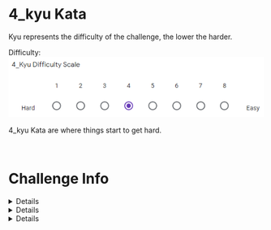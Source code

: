 # 4_kyu Kata

Kyu represents the difficulty of the challenge, the lower the harder.

Difficulty: ![4_kyu_difficulty_diagram](4_kyu.PNG?raw=true)

4_kyu Kata are where things start to get hard.

<BR>

# Challenge Info
<details>

	<summary>Differentiate Poly</summary>
	
	## Differentiate Poly
	**Link:** https://www.codewars.com/kata/566584e3309db1b17d000027

	**Problem Statement:**

	Create a function that differentiates a polynomial for a given value of x.
	<BR>Your function will receive 2 arguments: a polynomial as a string, and a point to evaluate the equation as an integer.

	### Assumptions:
	* There will be a coefficient near each x, unless the coefficient equals 1 or -1.
	* There will be an exponent near each x, unless the exponent equals 0 or 1.
	* All exponents will be greater or equal to zero
	
</details>

<details>

	<summary>Sudoku Validator</summary>
	
	## Sudoku Validator:
	**Link:** https://www.codewars.com/kata/529bf0e9bdf7657179000008

	**Problem Statement:**
	### Sudoku Background
	Sudoku is a game played on a 9x9 grid. The goal of the game is to fill all cells of the grid with digits from 1 to 9, so that each column, each row, and each of the nine 3x3 sub-grids (also known as blocks) contain all of the digits from 1 to 9.
	(More info at: http://en.wikipedia.org/wiki/Sudoku)

	### Sudoku Solution Validator
	Write a function `validSolution/ValidateSolution/valid_solution()` that accepts a 2D array representing a Sudoku board, and returns true if it is a valid solution, or false otherwise. The cells of the sudoku board may also contain 0's, which will represent empty cells. Boards containing one or more zeroes are considered to be invalid solutions.

	The board is always 9 cells by 9 cells, and every cell only contains integers from 0 to 9.
	
</details>

<details>

	<summary>Triplets</summary>
	
	## Triplets
	**Link:** https://www.codewars.com/kata/53f40dff5f9d31b813000774

	**Problem Statement:**

	There is a secret string which is unknown to you. Given a collection of random triplets from the string, recover the original string.

	A triplet here is defined as a sequence of three letters such that each letter occurs somewhere before the next in the given string. "whi" is a triplet for the string "whatisup".

	As a simplification, you may assume that no letter occurs more than once in the secret string.

	You can assume nothing about the triplets given to you other than that they are valid triplets and that they contain sufficient information to deduce the original string. In particular, this means that the secret string will never contain letters that do not occur in one of the triplets given to you.
	
</details>
